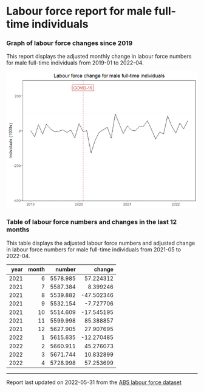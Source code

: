 Labour force report for male full-time individuals
================

### Graph of labour force changes since 2019

This report displays the adjusted monthly change in labour force numbers
for male full-time individuals from 2019-01 to 2022-04.

![](output/male_full-time_report_files/figure-gfm/unnamed-chunk-2-1.png)<!-- -->

### Table of labour force numbers and changes in the last 12 months

This table displays the adjusted labour force numbers and adjusted
change in labour force numbers for male full-time individuals from
2021-05 to 2022-04.

| year | month |   number |     change |
|-----:|------:|---------:|-----------:|
| 2021 |     6 | 5578.985 |  57.224312 |
| 2021 |     7 | 5587.384 |   8.399246 |
| 2021 |     8 | 5539.882 | -47.502346 |
| 2021 |     9 | 5532.154 |  -7.727706 |
| 2021 |    10 | 5514.609 | -17.545195 |
| 2021 |    11 | 5599.998 |  85.388857 |
| 2021 |    12 | 5627.905 |  27.907695 |
| 2022 |     1 | 5615.635 | -12.270485 |
| 2022 |     2 | 5660.911 |  45.276073 |
| 2022 |     3 | 5671.744 |  10.832899 |
| 2022 |     4 | 5728.998 |  57.253699 |

------------------------------------------------------------------------

Report last updated on 2022-05-31 from the [ABS labour force
dataset](https://www.abs.gov.au/statistics/labour/employment-and-unemployment/labour-force-australia/latest-release)
